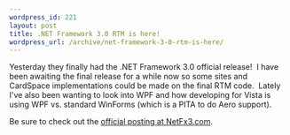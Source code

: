 ```yaml
--- 
wordpress_id: 221
layout: post
title: .NET Framework 3.0 RTM is here!
wordpress_url: /archive/net-framework-3-0-rtm-is-here/
---
```


<p>Yesterday they finally had the .NET Framework 3.0 official release!&nbsp; I have been awaiting the final release for a while now so some sites and CardSpace implementations could be made on the final RTM code.&nbsp; Lately I've also been wanting to look into WPF and how developing for Vista is using WPF vs. standard WinForms (which is a PITA to do Aero support).</p> <p>Be sure to check out the <a href="http://www.netfx3.com/blogs/news_and_announcements/archive/2006/11/06/.NET-Framework-3.0-has-been-released_2100_.aspx">official posting at NetFx3.com</a>.</p>
         
